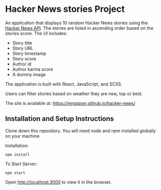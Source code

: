 # Hacker News stories Project

An application that displays 10 random Hacker News stories using the [Hacker News API](https://github.com/HackerNews/API).
The stories are listed in ascending order based on the stories score.
The UI includes:

- Story title
- Story URL
- Story timestamp
- Story score
- Author id
- Author karma score
- A dummy image

The application is built with React, JavaScript, and SCSS.

Users can filter stories based on weather they are new, top or best.

The site is available at:
https://jengiaran.github.io/hacker-news/

## Installation and Setup Instructions

Clone down this repository. You will need node and npm installed globally on your machine.

Installation:

`npm install`

To Start Server:

`npm start`

Open [http://localhost:3000](http://localhost:3000) to view it in the browser.
